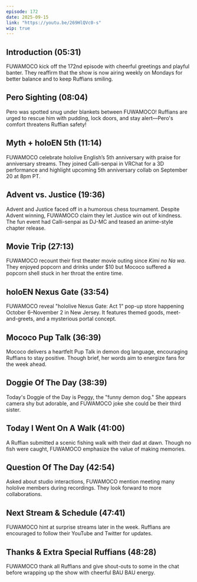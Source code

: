 ```yaml
---
episode: 172
date: 2025-09-15
link: "https://youtu.be/269HlQVc0-s"
wip: true
---
```


## Introduction (05:31)

FUWAMOCO kick off the 172nd episode with cheerful greetings and playful banter. They reaffirm that the show is now airing weekly on Mondays for better balance and to keep Ruffians smiling.

## Pero Sighting (08:04)

Pero was spotted snug under blankets between FUWAMOCO! Ruffians are urged to rescue him with pudding, lock doors, and stay alert—Pero's comfort threatens Ruffian safety!

## Myth + holoEN 5th (11:14)

FUWAMOCO celebrate hololive English’s 5th anniversary with praise for anniversary streams. They joined Calli-senpai in VRChat for a 3D performance and highlight upcoming 5th anniversary collab on September 20 at 8pm PT.

## Advent vs. Justice (19:36)

Advent and Justice faced off in a humorous chess tournament. Despite Advent winning, FUWAMOCO claim they let Justice win out of kindness. The fun event had Calli-senpai as DJ-MC and teased an anime-style chapter release.

## Movie Trip (27:13)

FUWAMOCO recount their first theater movie outing since *Kimi no Na wa*. They enjoyed popcorn and drinks under $10 but Mococo suffered a popcorn shell stuck in her throat the entire time.

## holoEN Nexus Gate (33:54)

FUWAMOCO reveal "hololive Nexus Gate: Act 1" pop-up store happening October 6–November 2 in New Jersey. It features themed goods, meet-and-greets, and a mysterious portal concept.

## Mococo Pup Talk (36:39)

Mococo delivers a heartfelt Pup Talk in demon dog language, encouraging Ruffians to stay positive. Though brief, her words aim to energize fans for the week ahead.

## Doggie Of The Day (38:39)

Today's Doggie of the Day is Peggy, the "funny demon dog." She appears camera shy but adorable, and FUWAMOCO joke she could be their third sister.

## Today I Went On A Walk (41:00)

A Ruffian submitted a scenic fishing walk with their dad at dawn. Though no fish were caught, FUWAMOCO emphasize the value of making memories.

## Question Of The Day (42:54)

Asked about studio interactions, FUWAMOCO mention meeting many hololive members during recordings. They look forward to more collaborations.

## Next Stream & Schedule (47:41)

FUWAMOCO hint at surprise streams later in the week. Ruffians are encouraged to follow their YouTube and Twitter for updates.

## Thanks & Extra Special Ruffians (48:28)

FUWAMOCO thank all Ruffians and give shout-outs to some in the chat before wrapping up the show with cheerful BAU BAU energy.
